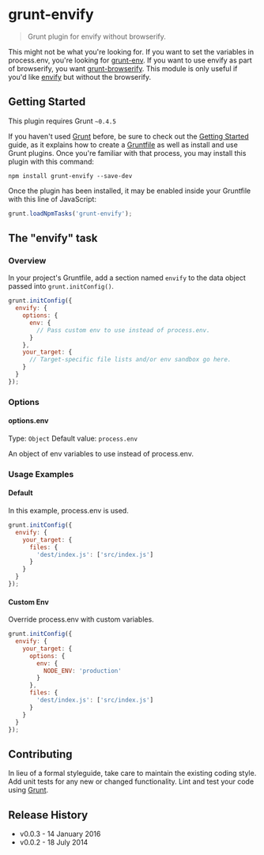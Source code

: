 # grunt-envify

> Grunt plugin for envify without browserify.

This might not be what you're looking for.  If you want to set the
variables in process.env, you're looking for [grunt-env][0].  If you
want to use envify as part of browserify, you want [grunt-browserify][1].
This module is only useful if you'd like [envify][2] but without the
browserify.

[0]: https://github.com/jsoverson/grunt-env
[1]: https://github.com/jmreidy/grunt-browserify
[2]: https://github.com/hughsk/envify

## Getting Started
This plugin requires Grunt `~0.4.5`

If you haven't used [Grunt](http://gruntjs.com/) before, be sure to check out the [Getting Started](http://gruntjs.com/getting-started) guide, as it explains how to create a [Gruntfile](http://gruntjs.com/sample-gruntfile) as well as install and use Grunt plugins. Once you're familiar with that process, you may install this plugin with this command:

```shell
npm install grunt-envify --save-dev
```

Once the plugin has been installed, it may be enabled inside your Gruntfile with this line of JavaScript:

```js
grunt.loadNpmTasks('grunt-envify');
```

## The "envify" task

### Overview
In your project's Gruntfile, add a section named `envify` to the data object passed into `grunt.initConfig()`.

```js
grunt.initConfig({
  envify: {
    options: {
      env: {
        // Pass custom env to use instead of process.env.
      }
    },
    your_target: {
      // Target-specific file lists and/or env sandbox go here.
    }
  }
});
```

### Options

#### options.env
Type: `Object`
Default value: `process.env`

An object of env variables to use instead of process.env.

### Usage Examples

#### Default
In this example, process.env is used.

```js
grunt.initConfig({
  envify: {
    your_target: {
      files: {
        'dest/index.js': ['src/index.js']
      }
    }
  }
});
```

#### Custom Env
Override process.env with custom variables.

```js
grunt.initConfig({
  envify: {
    your_target: {
      options: {
        env: {
          NODE_ENV: 'production'
        }
      },
      files: {
        'dest/index.js': ['src/index.js']
      }
    }
  }
});
```

## Contributing
In lieu of a formal styleguide, take care to maintain the existing coding style. Add unit tests for any new or changed functionality. Lint and test your code using [Grunt](http://gruntjs.com/).

## Release History

  * v0.0.3 - 14 January 2016
  * v0.0.2 - 18 July 2014
